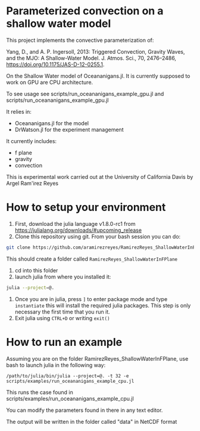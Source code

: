 # Parameterized convection on a shallow water model

This project implements the convective parameterization of:

Yang, D., and A. P. Ingersoll, 2013: Triggered Convection, Gravity Waves, and the MJO: A Shallow-Water Model. J. Atmos. Sci., 70, 2476–2486, https://doi.org/10.1175/JAS-D-12-0255.1.

On the Shallow Water model of Oceananigans.jl. It is currently supposed to work on GPU are CPU architecture.

To see usage see scripts/run_oceananigans_example_gpu.jl and scripts/run_oceananigans_example_gpu.jl

It relies in:
- Oceananigans.jl for the model
- DrWatson.jl for the experiment management

It currently includes:
- f plane
- gravity
- convection


This is experimental work carried out at the University of California Davis by Argel Ram\'irez Reyes

# How to setup your environment
1. First, download the julia language v1.8.0-rc1 from https://julialang.org/downloads/#upcoming_release
1. Clone this repository using git. From your bash session you can do:

```bash
git clone https://github.com/aramirezreyes/RamirezReyes_ShallowWaterInFPlane --branch RossbyPalooza2022 --single-branch
```

This should create a folder called `RamirezReyes_ShallowWaterInFPlane`

1. cd into this folder
1. launch julia from where you installed it:

```bash
julia --project=@.
```

1. Once you are in julia, press `]` to enter package mode and type `instantiate`
this will install the required julia packages. This step is only necessary the first time that you run it.
1. Exit julia using `CTRL+D` or writing `exit()`

# How to run an example
Assuming you are on the folder RamirezReyes_ShallowWaterInFPlane, use bash to launch julia in the following way:

`/path/to/julia/bin/julia --project=@. -t 32 -e scripts/examples/run_oceananigans_example_cpu.jl`

This runs the case found in scripts/examples/run_oceananigans_example_cpu.jl

You can modify the parameters found in there in any text editor.

The output will be written in the folder called "data" in NetCDF format